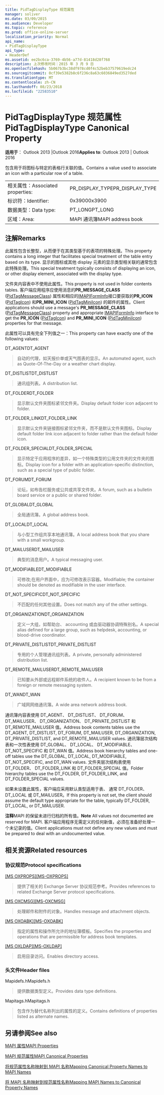 ```yaml
---
title: PidTagDisplayType 规范属性
manager: soliver
ms.date: 03/09/2015
ms.audience: Developer
ms.topic: reference
ms.prod: office-online-server
localization_priority: Normal
api_name:
- PidTagDisplayType
api_type:
- HeaderDef
ms.assetid: ee2bc6ca-3769-4b56-a77d-81418d28f768
description: 上次修改时间：2015 年 3 月 9 日
ms.openlocfilehash: 5b067b3bc38df978cd0f4c52beb37579619edc24
ms.sourcegitcommit: 0cf39e5382b8c6f236c8a63c6036849ed3527ded
ms.translationtype: MT
ms.contentlocale: zh-CN
ms.lasthandoff: 08/23/2018
ms.locfileid: "22583510"
---
```

# <a name="pidtagdisplaytype-canonical-property"></a><span data-ttu-id="c4da9-103">PidTagDisplayType 规范属性</span><span class="sxs-lookup"><span data-stu-id="c4da9-103">PidTagDisplayType Canonical Property</span></span>

  
  
<span data-ttu-id="c4da9-104">**适用于**： Outlook 2013 |Outlook 2016</span><span class="sxs-lookup"><span data-stu-id="c4da9-104">**Applies to**: Outlook 2013 | Outlook 2016</span></span> 
  
<span data-ttu-id="c4da9-105">包含用于将图标与特定的表格行关联的值。</span><span class="sxs-lookup"><span data-stu-id="c4da9-105">Contains a value used to associate an icon with a particular row of a table.</span></span> 
  
|||
|:-----|:-----|
|<span data-ttu-id="c4da9-106">相关属性：</span><span class="sxs-lookup"><span data-stu-id="c4da9-106">Associated properties:</span></span>  <br/> |<span data-ttu-id="c4da9-107">PR_DISPLAY_TYPE</span><span class="sxs-lookup"><span data-stu-id="c4da9-107">PR_DISPLAY_TYPE</span></span>  <br/> |
|<span data-ttu-id="c4da9-108">标识符：</span><span class="sxs-lookup"><span data-stu-id="c4da9-108">Identifier:</span></span>  <br/> |<span data-ttu-id="c4da9-109">0x3900</span><span class="sxs-lookup"><span data-stu-id="c4da9-109">0x3900</span></span>  <br/> |
|<span data-ttu-id="c4da9-110">数据类型：</span><span class="sxs-lookup"><span data-stu-id="c4da9-110">Data type:</span></span>  <br/> |<span data-ttu-id="c4da9-111">PT_LONG</span><span class="sxs-lookup"><span data-stu-id="c4da9-111">PT_LONG</span></span>  <br/> |
|<span data-ttu-id="c4da9-112">区域：</span><span class="sxs-lookup"><span data-stu-id="c4da9-112">Area:</span></span>  <br/> |<span data-ttu-id="c4da9-113">MAPI 通讯簿</span><span class="sxs-lookup"><span data-stu-id="c4da9-113">MAPI address book</span></span>  <br/> |
   
## <a name="remarks"></a><span data-ttu-id="c4da9-114">注解</span><span class="sxs-lookup"><span data-stu-id="c4da9-114">Remarks</span></span>

<span data-ttu-id="c4da9-115">此属性包含长整型，从而便于在其类型基于的表项的特殊处理。</span><span class="sxs-lookup"><span data-stu-id="c4da9-115">This property contains a long integer that facilitates special treatment of the table entry based on its type.</span></span> <span data-ttu-id="c4da9-116">显示的图标或其他 display 元素的显示类型相关联的通常包含此特殊处理。</span><span class="sxs-lookup"><span data-stu-id="c4da9-116">This special treatment typically consists of displaying an icon, or other display element, associated with the display type.</span></span> 
  
<span data-ttu-id="c4da9-117">文件夹内容表中不使用此属性。</span><span class="sxs-lookup"><span data-stu-id="c4da9-117">This property is not used in folder contents tables.</span></span> <span data-ttu-id="c4da9-118">客户端应用程序应使用消息的**PR_MESSAGE_CLASS** ([PidTagMessageClass](pidtagmessageclass-canonical-property.md)) 属性和相应的[IMAPIFormInfo](imapiforminfoimapiprop.md)接口要获取的**PR_ICON** ([PidTagIcon](pidtagicon-canonical-property.md)) 和**PR_MINI_ICON** ([PidTagMiniIcon](pidtagminiicon-canonical-property.md)) 的邮件的属性。</span><span class="sxs-lookup"><span data-stu-id="c4da9-118">Client applications should use a message's **PR_MESSAGE_CLASS** ([PidTagMessageClass](pidtagmessageclass-canonical-property.md)) property and appropriate [IMAPIFormInfo](imapiforminfoimapiprop.md) interface to get the **PR_ICON** ([PidTagIcon](pidtagicon-canonical-property.md)) and **PR_MINI_ICON** ([PidTagMiniIcon](pidtagminiicon-canonical-property.md)) properties for that message.</span></span> 
  
<span data-ttu-id="c4da9-119">此属性可以具有完全下列值之一：</span><span class="sxs-lookup"><span data-stu-id="c4da9-119">This property can have exactly one of the following values:</span></span>
  
<span data-ttu-id="c4da9-120">DT_AGENT</span><span class="sxs-lookup"><span data-stu-id="c4da9-120">DT_AGENT</span></span> 
  
> <span data-ttu-id="c4da9-121">自动的代理，如天报价单或天气图表的显示。</span><span class="sxs-lookup"><span data-stu-id="c4da9-121">An automated agent, such as Quote-Of-The-Day or a weather chart display.</span></span>
    
<span data-ttu-id="c4da9-122">DT_DISTLIST</span><span class="sxs-lookup"><span data-stu-id="c4da9-122">DT_DISTLIST</span></span> 
  
> <span data-ttu-id="c4da9-123">通讯组列表。</span><span class="sxs-lookup"><span data-stu-id="c4da9-123">A distribution list.</span></span>
    
<span data-ttu-id="c4da9-124">DT_FOLDER</span><span class="sxs-lookup"><span data-stu-id="c4da9-124">DT_FOLDER</span></span> 
  
> <span data-ttu-id="c4da9-125">显示默认文件夹图标紧邻文件夹。</span><span class="sxs-lookup"><span data-stu-id="c4da9-125">Display default folder icon adjacent to folder.</span></span>
    
<span data-ttu-id="c4da9-126">DT_FOLDER_LINK</span><span class="sxs-lookup"><span data-stu-id="c4da9-126">DT_FOLDER_LINK</span></span> 
  
> <span data-ttu-id="c4da9-127">显示默认文件夹链接图标紧邻文件夹，而不是默认文件夹图标。</span><span class="sxs-lookup"><span data-stu-id="c4da9-127">Display default folder link icon adjacent to folder rather than the default folder icon.</span></span>
    
<span data-ttu-id="c4da9-128">DT_FOLDER_SPECIAL</span><span class="sxs-lookup"><span data-stu-id="c4da9-128">DT_FOLDER_SPECIAL</span></span> 
  
> <span data-ttu-id="c4da9-129">显示特定于应用程序的差异，如一个特殊类型的公用文件夹的文件夹的图标。</span><span class="sxs-lookup"><span data-stu-id="c4da9-129">Display icon for a folder with an application-specific distinction, such as a special type of public folder.</span></span>
    
<span data-ttu-id="c4da9-130">DT_FORUM</span><span class="sxs-lookup"><span data-stu-id="c4da9-130">DT_FORUM</span></span> 
  
> <span data-ttu-id="c4da9-131">论坛，如布告栏服务或公共或共享文件夹。</span><span class="sxs-lookup"><span data-stu-id="c4da9-131">A forum, such as a bulletin board service or a public or shared folder.</span></span>
    
<span data-ttu-id="c4da9-132">DT_GLOBAL</span><span class="sxs-lookup"><span data-stu-id="c4da9-132">DT_GLOBAL</span></span> 
  
> <span data-ttu-id="c4da9-133">全局通讯簿。</span><span class="sxs-lookup"><span data-stu-id="c4da9-133">A global address book.</span></span>
    
<span data-ttu-id="c4da9-134">DT_LOCAL</span><span class="sxs-lookup"><span data-stu-id="c4da9-134">DT_LOCAL</span></span> 
  
> <span data-ttu-id="c4da9-135">与小型工作组共享本地通讯簿。</span><span class="sxs-lookup"><span data-stu-id="c4da9-135">A local address book that you share with a small workgroup.</span></span>
    
<span data-ttu-id="c4da9-136">DT_MAILUSER</span><span class="sxs-lookup"><span data-stu-id="c4da9-136">DT_MAILUSER</span></span> 
  
> <span data-ttu-id="c4da9-137">典型的消息用户。</span><span class="sxs-lookup"><span data-stu-id="c4da9-137">A typical messaging user.</span></span>
    
<span data-ttu-id="c4da9-138">DT_MODIFIABLE</span><span class="sxs-lookup"><span data-stu-id="c4da9-138">DT_MODIFIABLE</span></span> 
  
> <span data-ttu-id="c4da9-139">可修改;在用户界面中，应为可修改表示容器。</span><span class="sxs-lookup"><span data-stu-id="c4da9-139">Modifiable; the container should be denoted as modifiable in the user interface.</span></span>
    
<span data-ttu-id="c4da9-140">DT_NOT_SPECIFIC</span><span class="sxs-lookup"><span data-stu-id="c4da9-140">DT_NOT_SPECIFIC</span></span> 
  
> <span data-ttu-id="c4da9-141">不匹配的任何其他设置。</span><span class="sxs-lookup"><span data-stu-id="c4da9-141">Does not match any of the other settings.</span></span>
    
<span data-ttu-id="c4da9-142">DT_ORGANIZATION</span><span class="sxs-lookup"><span data-stu-id="c4da9-142">DT_ORGANIZATION</span></span> 
  
> <span data-ttu-id="c4da9-143">定义一大组，如帮助台、 accounting 或血驱动器协调特殊别名。</span><span class="sxs-lookup"><span data-stu-id="c4da9-143">A special alias defined for a large group, such as helpdesk, accounting, or blood-drive coordinator.</span></span>
    
<span data-ttu-id="c4da9-144">DT_PRIVATE_DISTLIST</span><span class="sxs-lookup"><span data-stu-id="c4da9-144">DT_PRIVATE_DISTLIST</span></span> 
  
> <span data-ttu-id="c4da9-145">专用的个人管理通讯组列表。</span><span class="sxs-lookup"><span data-stu-id="c4da9-145">A private, personally administered distribution list.</span></span>
    
<span data-ttu-id="c4da9-146">DT_REMOTE_MAILUSER</span><span class="sxs-lookup"><span data-stu-id="c4da9-146">DT_REMOTE_MAILUSER</span></span> 
  
> <span data-ttu-id="c4da9-147">已知要从外部或远程邮件系统的收件人。</span><span class="sxs-lookup"><span data-stu-id="c4da9-147">A recipient known to be from a foreign or remote messaging system.</span></span>
    
<span data-ttu-id="c4da9-148">DT_WAN</span><span class="sxs-lookup"><span data-stu-id="c4da9-148">DT_WAN</span></span> 
  
> <span data-ttu-id="c4da9-149">广域网网络通讯簿。</span><span class="sxs-lookup"><span data-stu-id="c4da9-149">A wide area network address book.</span></span>
    
<span data-ttu-id="c4da9-150">通讯簿内容表使用 DT_AGENT、 DT_DISTLIST、 DT_FORUM、 DT_MAILUSER、 DT_ORGANIZATION、 DT_PRIVATE_DISTLIST 和 DT_REMOTE_MAILUSER 值。</span><span class="sxs-lookup"><span data-stu-id="c4da9-150">Address book contents tables use the DT_AGENT, DT_DISTLIST, DT_FORUM, DT_MAILUSER, DT_ORGANIZATION, DT_PRIVATE_DISTLIST, and DT_REMOTE_MAILUSER values.</span></span> <span data-ttu-id="c4da9-151">通讯簿层次结构表和一次性表使用 DT_GLOBAL、 DT_LOCAL、 DT_MODIFIABLE、 DT_NOT_SPECIFIC 和 DT_WAN 值。</span><span class="sxs-lookup"><span data-stu-id="c4da9-151">Address book hierarchy tables and one-off tables use the DT_GLOBAL, DT_LOCAL, DT_MODIFIABLE, DT_NOT_SPECIFIC, and DT_WAN values.</span></span> <span data-ttu-id="c4da9-152">文件夹层次结构表使用 DT_FOLDER、 DT_FOLDER_LINK 和 DT_FOLDER_SPECIAL 值。</span><span class="sxs-lookup"><span data-stu-id="c4da9-152">Folder hierarchy tables use the DT_FOLDER, DT_FOLDER_LINK, and DT_FOLDER_SPECIAL values.</span></span> 
  
<span data-ttu-id="c4da9-153">如果未设置此属性，客户端应采用默认类型适用于表、 通常 DT_FOLDER、 DT_LOCAL 或 DT_MAILUSER。</span><span class="sxs-lookup"><span data-stu-id="c4da9-153">If this property is not set, the client should assume the default type appropriate for the table, typically DT_FOLDER, DT_LOCAL, or DT_MAILUSER.</span></span> 
  
 <span data-ttu-id="c4da9-154">**注释**MAPI 的保留未进行归档的所有值。</span><span class="sxs-lookup"><span data-stu-id="c4da9-154">**Note** All values not documented are reserved for MAPI.</span></span> <span data-ttu-id="c4da9-155">客户端应用程序无需定义的任何新值，必须在准备好处理一个未记录的值。</span><span class="sxs-lookup"><span data-stu-id="c4da9-155">Client applications must not define any new values and must be prepared to deal with an undocumented value.</span></span> 
  
## <a name="related-resources"></a><span data-ttu-id="c4da9-156">相关资源</span><span class="sxs-lookup"><span data-stu-id="c4da9-156">Related resources</span></span>

### <a name="protocol-specifications"></a><span data-ttu-id="c4da9-157">协议规范</span><span class="sxs-lookup"><span data-stu-id="c4da9-157">Protocol specifications</span></span>

<span data-ttu-id="c4da9-158">[[MS OXPROPS]](http://msdn.microsoft.com/library/f6ab1613-aefe-447d-a49c-18217230b148%28Office.15%29.aspx)</span><span class="sxs-lookup"><span data-stu-id="c4da9-158">[[MS-OXPROPS]](http://msdn.microsoft.com/library/f6ab1613-aefe-447d-a49c-18217230b148%28Office.15%29.aspx)</span></span>
  
> <span data-ttu-id="c4da9-159">提供了相关的 Exchange Server 协议规范参考。</span><span class="sxs-lookup"><span data-stu-id="c4da9-159">Provides references to related Exchange Server protocol specifications.</span></span>
    
<span data-ttu-id="c4da9-160">[[MS OXCMSG]](http://msdn.microsoft.com/library/7fd7ec40-deec-4c06-9493-1bc06b349682%28Office.15%29.aspx)</span><span class="sxs-lookup"><span data-stu-id="c4da9-160">[[MS-OXCMSG]](http://msdn.microsoft.com/library/7fd7ec40-deec-4c06-9493-1bc06b349682%28Office.15%29.aspx)</span></span>
  
> <span data-ttu-id="c4da9-161">处理邮件和附件的对象。</span><span class="sxs-lookup"><span data-stu-id="c4da9-161">Handles message and attachment objects.</span></span>
    
<span data-ttu-id="c4da9-162">[[MS OXOABK]](http://msdn.microsoft.com/library/f4cf9b4c-9232-4506-9e71-2270de217614%28Office.15%29.aspx)</span><span class="sxs-lookup"><span data-stu-id="c4da9-162">[[MS-OXOABK]](http://msdn.microsoft.com/library/f4cf9b4c-9232-4506-9e71-2270de217614%28Office.15%29.aspx)</span></span>
  
> <span data-ttu-id="c4da9-163">指定的属性和操作所允许的地址簿模板。</span><span class="sxs-lookup"><span data-stu-id="c4da9-163">Specifies the properties and operations that are permissible for address book templates.</span></span>
    
<span data-ttu-id="c4da9-164">[[MS OXLDAP]](http://msdn.microsoft.com/library/727c090a-f05c-4eed-94aa-565724cfc550%28Office.15%29.aspx)</span><span class="sxs-lookup"><span data-stu-id="c4da9-164">[[MS-OXLDAP]](http://msdn.microsoft.com/library/727c090a-f05c-4eed-94aa-565724cfc550%28Office.15%29.aspx)</span></span>
  
> <span data-ttu-id="c4da9-165">启用目录访问。</span><span class="sxs-lookup"><span data-stu-id="c4da9-165">Enables directory access.</span></span>
    
### <a name="header-files"></a><span data-ttu-id="c4da9-166">头文件</span><span class="sxs-lookup"><span data-stu-id="c4da9-166">Header files</span></span>

<span data-ttu-id="c4da9-167">Mapidefs.h</span><span class="sxs-lookup"><span data-stu-id="c4da9-167">Mapidefs.h</span></span>
  
> <span data-ttu-id="c4da9-168">提供数据类型定义。</span><span class="sxs-lookup"><span data-stu-id="c4da9-168">Provides data type definitions.</span></span>
    
<span data-ttu-id="c4da9-169">Mapitags.h</span><span class="sxs-lookup"><span data-stu-id="c4da9-169">Mapitags.h</span></span>
  
> <span data-ttu-id="c4da9-170">包含作为替代名称列出的属性的定义。</span><span class="sxs-lookup"><span data-stu-id="c4da9-170">Contains definitions of properties listed as alternate names.</span></span>
    
## <a name="see-also"></a><span data-ttu-id="c4da9-171">另请参阅</span><span class="sxs-lookup"><span data-stu-id="c4da9-171">See also</span></span>



[<span data-ttu-id="c4da9-172">MAPI 属性</span><span class="sxs-lookup"><span data-stu-id="c4da9-172">MAPI Properties</span></span>](mapi-properties.md)
  
[<span data-ttu-id="c4da9-173">MAPI 规范属性</span><span class="sxs-lookup"><span data-stu-id="c4da9-173">MAPI Canonical Properties</span></span>](mapi-canonical-properties.md)
  
[<span data-ttu-id="c4da9-174">将规范属性名称映射到 MAPI 名称</span><span class="sxs-lookup"><span data-stu-id="c4da9-174">Mapping Canonical Property Names to MAPI Names</span></span>](mapping-canonical-property-names-to-mapi-names.md)
  
[<span data-ttu-id="c4da9-175">将 MAPI 名称映射到规范属性名称</span><span class="sxs-lookup"><span data-stu-id="c4da9-175">Mapping MAPI Names to Canonical Property Names</span></span>](mapping-mapi-names-to-canonical-property-names.md)

